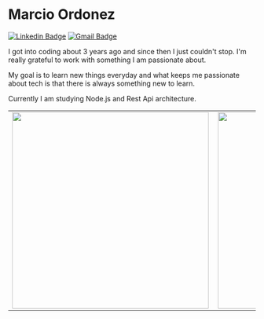 # Marcio Ordonez

[![Linkedin Badge](https://img.shields.io/badge/-Marcio%20Ordonez-6633cc?style=flat-square&logo=Linkedin&logoColor=white&link=https://www.linkedin.com/in/marcio-ordonez/)](https://www.linkedin.com/in/marcio-ordonez/) 
[![Gmail Badge](https://img.shields.io/badge/marcio.v.ordonez@gmail.com-6633cc?style=flat-square&logo=Gmail&logoColor=white&link=mailto:marcio.v.ordonez@gmail.com)](mailto:marcio.v.ordonez@gmail.com)

<p>I got into coding about 3 years ago and since then I just couldn't stop. I'm really grateful to work with something I am passionate about.
</p>
<p>My goal is to learn new things everyday and what keeps me passionate about tech is that there is always something new to learn.
</p>
<p>Currently I am studying Node.js and Rest Api architecture.
</p>
<center>
<table>
  <tr>
      <td><img width="400px" align="left" src="https://github-readme-stats.vercel.app/api/top-langs/?username=marcioordonez&hide=html&layout=compact&theme=cobalt" /></td>
      <td><img width="400px" align="left" src="https://github-readme-stats.vercel.app/api?username=marcioordonez&theme=cobalt" /></td>
  </tr> 
  </table>
  </center>

